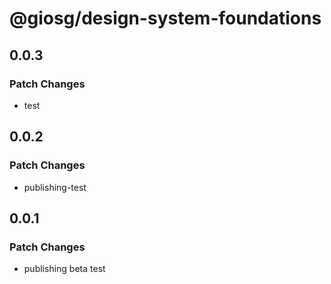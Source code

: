 # @giosg/design-system-foundations

## 0.0.3

### Patch Changes

- test

## 0.0.2

### Patch Changes

- publishing-test

## 0.0.1

### Patch Changes

- publishing beta test
